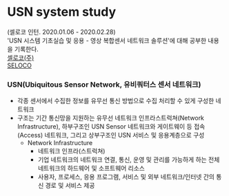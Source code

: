 # USN system study
(셀로코 인턴. 2020.01.06 - 2020.02.28)    
'USN 시스템 기초실습 및 응용 - 영상 복합센서 네트워크 솔루션'에 대해 공부한 내용을 기록한다.  
[셀로코(주)](https://selocoinc.wixsite.com/seloco)  
[SELOCO](http://www.seloco.com/USN-IoT/iSafes.asp)  

### USN(Ubiquitous Sensor Network, 유비쿼터스 센서 네트워크)
- 각종 센서에서 수집한 정보를 유무선 통신 방법으로 수집 처리할 수 있게 구성한 네트워크
- 구조는 기간 통신망을 지원하는 유무선 네트워크 인프라스트럭쳐(Network Infrastructure), 하부구조인 USN Sensor 네트워크와 게이트웨이 등 접속(Access) 네트워크, 그리고 상부구조인 USN 서비스 및 응용계층으로 구성
  - Network Infrastructure
    - 네트워크 인프라(스트럭쳐)
    - 기업 네트워크의 네트워크 연결, 통신, 운영 및 관리를 가능하게 하는 전체 네트워크의 하드웨어 및 소프트웨어 리소스
    - 사용자, 프로세스, 응용 프로그램, 서비스 및 외부 네트워크/인터넷 간의 통신 경로 및 서비스 제공
